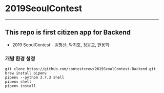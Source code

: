 # 2019SeoulContest

---

##  This repo is first citizen app for Backend

- 2019 SeoulContest - 김형선, 박지호, 정몽교,  한용희

### 개발 환경 설정

```
git clone https://github.com/contestcrew/2019SeoulContest-Backend.git
brew install pipenv
pipenv --python 3.7.3 shell
pipenv shell
pipenv install
```

